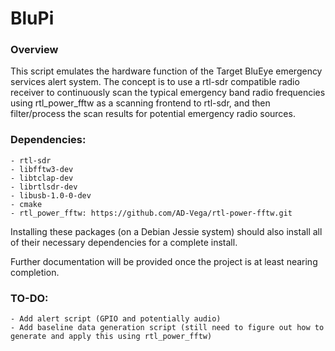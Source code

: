 # BluPi #

### Overview ###

This script emulates the hardware function of the Target BluEye emergency services alert system. The concept is to use a rtl-sdr compatible radio receiver to continuously scan the typical emergency band radio frequencies using rtl_power_fftw as a scanning frontend to rtl-sdr, and then filter/process the scan results for potential emergency radio sources.

### Dependencies: ###
	- rtl-sdr
	- libfftw3-dev
	- libtclap-dev
	- librtlsdr-dev
	- libusb-1.0-0-dev
	- cmake
	- rtl_power_fftw: https://github.com/AD-Vega/rtl-power-fftw.git
Installing these packages (on a Debian Jessie system) should also install all of their necessary dependencies for a complete install.

Further documentation will be provided once the project is at least nearing completion.

### TO-DO: ###
	- Add alert script (GPIO and potentially audio)
	- Add baseline data generation script (still need to figure out how to generate and apply this using rtl_power_fftw)
